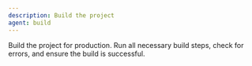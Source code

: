 ```yaml
---
description: Build the project
agent: build
---
```


Build the project for production. Run all necessary build steps, check for errors, and ensure the build is successful.
